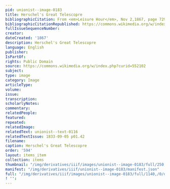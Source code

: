 ```yaml
---
pid: unionist--image-0183
title: Herschel's Great Telescopre
bibliographicCitation: From <em>Leisure Hour</em>, Nov 2,1867, page 729, Public Domain
bibliographicCitationRepublished: https://commons.wikimedia.org/w/index.php?curid=552102
fullIssueSequenceNumber: 
creator: 
dateCreated: '1867'
description: Herschel's Great Telescopre
language: English
publisher: 
IsPartOf: 
rights: Public Domain
source: https://commons.wikimedia.org/w/index.php?curid=552102
subject: 
type: image
category: Image
articleType: 
volume: 
issue: 
transcription: 
scholarlyNotes: 
commentary: 
relatedPeople: 
featured: 
repeated: 
relatedImage: 
relatedText: unionist--text-0116
relatedTextIssue: 1833-09-05 p01.42
filename: 
caption: Herschel's Great Telescopre
order: '594'
layout: items_item
collection: items
thumbnail: "/img/derivatives/iiif/images/unionist--image-0183/full/250,/0/default.jpg"
manifest: "/img/derivatives/iiif/unionist--image-0183/manifest.json"
full: "/img/derivatives/iiif/images/unionist--image-0183/full/1140,/0/default.jpg"
! '': 
---
```

